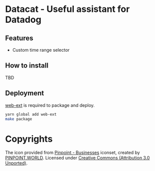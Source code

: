 # Datacat - Useful assistant for Datadog

## Features

  - Custom time range selector

## How to install

TBD

## Deployment

[web-ext](https://developer.mozilla.org/en-US/docs/Mozilla/Add-ons/WebExtensions/Getting_started_with_web-ext) is required to package and deploy.

```sh
yarn global add web-ext
make package
```

# Copyrights

The icon provided from [Pinpoint - Businesses](https://www.iconfinder.com/iconsets/locations-redesign) iconset, created by [PINPOINT.WORLD](https://www.iconfinder.com/pinpointworld). Licensed under [Creative Commons (Attribution 3.0 Unported)](https://creativecommons.org/licenses/by/3.0/).
